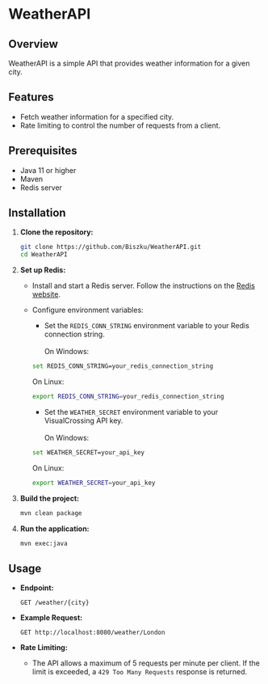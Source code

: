 # WeatherAPI

## Overview
WeatherAPI is a simple API that provides weather information for a given city.

## Features
- Fetch weather information for a specified city.
- Rate limiting to control the number of requests from a client.

## Prerequisites
- Java 11 or higher
- Maven
- Redis server

## Installation

1. **Clone the repository:**
    ```sh
    git clone https://github.com/Biszku/WeatherAPI.git
    cd WeatherAPI
    ```

2. **Set up Redis:**
    - Install and start a Redis server. Follow the instructions on the [Redis website](https://redis.io/download).

    - Configure environment variables:
       - Set the `REDIS_CONN_STRING` environment variable to your Redis connection string.
         <br>
            <br>
       On Windows:
       ```sh
       set REDIS_CONN_STRING=your_redis_connection_string
       ```
       On Linux: 
       ```sh
       export REDIS_CONN_STRING=your_redis_connection_string
       ```
       - Set the `WEATHER_SECRET` environment variable to your VisualCrossing API key.
         <br>
            <br>
       On Windows:
       ```sh
       set WEATHER_SECRET=your_api_key
       ```
      On Linux:
       ```sh
       export WEATHER_SECRET=your_api_key
       ```

4. **Build the project:**
    ```sh
    mvn clean package
    ```

5. **Run the application:**
    ```sh
    mvn exec:java
    ```

## Usage

- **Endpoint:**
    ```
    GET /weather/{city}
    ```

- **Example Request:**
    ```
    GET http://localhost:8080/weather/London
    ```
  
- **Rate Limiting:**
    - The API allows a maximum of 5 requests per minute per client. If the limit is exceeded, a `429 Too Many Requests` response is returned.
  
